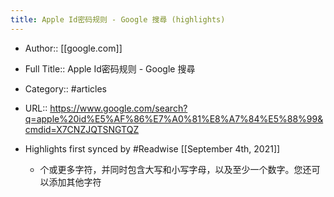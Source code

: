```yaml
---
title: Apple Id密码规则 - Google 搜尋 (highlights)
---
```


- Author:: [[google.com]]

- Full Title:: Apple Id密码规则 - Google 搜尋

- Category:: #articles

- URL:: https://www.google.com/search?q=apple%20id%E5%AF%86%E7%A0%81%E8%A7%84%E5%88%99&cmdid=X7CNZJQTSNGTQZ

- Highlights first synced by #Readwise [[September 4th, 2021]]
	 - 个或更多字符，并同时包含大写和小写字母，以及至少一个数字。您还可以添加其他字符
